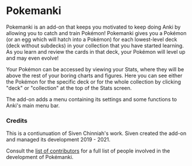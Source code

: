 # Pokemanki

Pokemanki is an add-on that keeps you motivated to keep doing Anki by allowing you to catch and train Pokémon!
Pokemanki gives you a Pokémon (or an egg which will hatch into a Pokémon) for each lowest-level deck (deck without subdecks) in your collection that you have started learning.
As you learn and review the cards in that deck, your Pokémon will level up and may even evolve!

Your Pokémon can be accessed by viewing your Stats, where they will be above the rest of your boring charts and figures.
Here you can see either the Pokémon for the specific deck or for the whole collection by clicking "deck" or "collection" at the top of the Stats screen.

The add-on adds a menu containing its settings and some functions to Anki's main menu bar.

### Credits

This is a contiunuation of Siven Chinniah's work.
Siven created the add-on and managed its development 2019 - 2021.

Consult the [list of contributors](https://github.com/zjosua/Pokemanki/graphs/contributors) for a full list of people involved in the development of Pokémanki.
